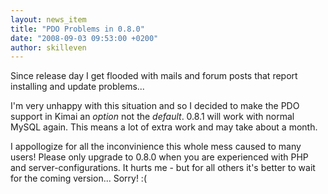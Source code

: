 ```yaml
---
layout: news_item
title: "PDO Problems in 0.8.0"
date: "2008-09-03 09:53:00 +0200"
author: skilleven
---
```


Since release day I get flooded with mails and forum posts that report installing and update problems...

I'm very unhappy with this situation and so I decided to make the PDO support in Kimai an *option* not the *default*.
0.8.1 will work with normal MySQL again. This means a lot of extra work and may take about a month.

I appollogize for all the inconvinience this whole mess caused to many users!
Please only upgrade to 0.8.0 when you are experienced with PHP and server-configurations.
It hurts me - but for all others it's better to wait for the coming version... Sorry! :(